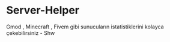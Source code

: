 # Server-Helper
Gmod , Minecraft , Fivem gibi sunucuların istatistiklerini kolayca çekebilirsiniz - Shw
